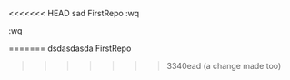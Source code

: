 <<<<<<< HEAD
 sad FirstRepo
 :wq




































































 :wq

=======
dsdasdasda FirstRepo
>>>>>>> 3340ead (a change made too)
